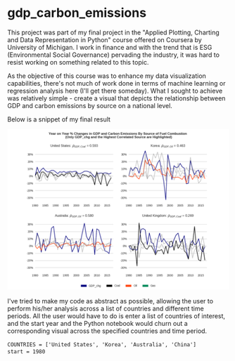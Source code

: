 # gdp_carbon_emissions

This project was part of my final project in the "Applied Plotting, Charting and Data Representation in Python" course offered on Coursera by University of Michigan. I work in finance and with the trend that is ESG (Environmental Social Governance) pervading the industry, it was hard to resist working on something related to this topic. 

As the objective of this course was to enhance my data visualization capabilities, there's not much of work done in terms of machine learning or regression analysis here (I'll get there someday). What I sought to achieve was relatively simple - create a visual that depicts the relationship between GDP and carbon emissions by source on a national level. 

Below is a snippet of my final result


![](./plots.png)

I've tried to make my code as abstract as possible, allowing the user to perform his/her analysis across a list of countries and different time periods. All the user would have to do is enter a list of countries of interest, and the start year and the Python notebook would churn out a corresponding visual across the specified countries and time period. 

```
COUNTRIES = ['United States', 'Korea', 'Australia', 'China']
start = 1980
```
